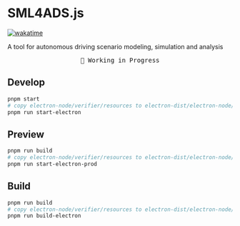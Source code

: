 # SML4ADS.js

[![wakatime](https://wakatime.com/badge/user/a6ea8444-9e83-48bb-9744-09a19ac07114/project/018bd183-780a-4dcf-9363-37d45392aa9d.svg)](https://wakatime.com/badge/user/a6ea8444-9e83-48bb-9744-09a19ac07114/project/018bd183-780a-4dcf-9363-37d45392aa9d)

A tool for autonomous driving scenario modeling, simulation and analysis

<pre align="center">
🧪 Working in Progress
</pre>

## Develop

```bash
pnpm start
# copy electron-node/verifier/resources to electron-dist/electron-node/verifier/resources
pnpm run start-electron
```

## Preview

```bash
pnpm run build
# copy electron-node/verifier/resources to electron-dist/electron-node/verifier/resources
pnpm run start-electron-prod
```

## Build

```bash
pnpm run build
# copy electron-node/verifier/resources to electron-dist/electron-node/verifier/resources
pnpm run build-electron
```